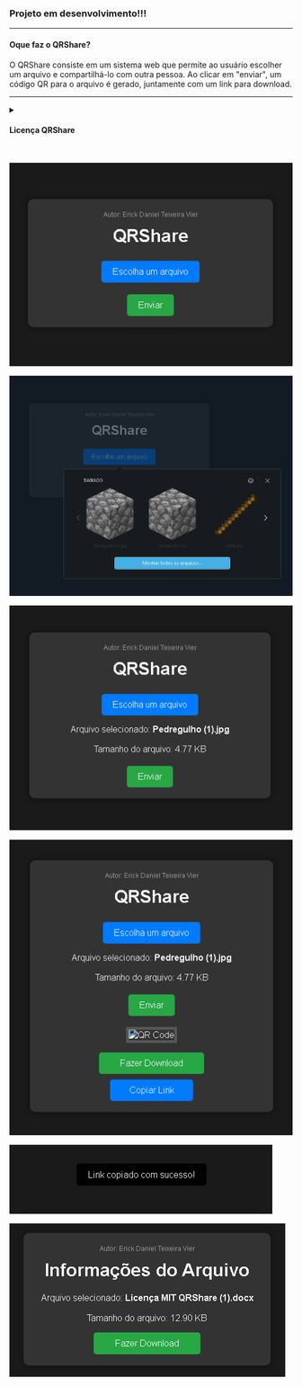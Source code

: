 ### Projeto em desenvolvimento!!!

<hr>

#### Oque faz o QRShare?

O QRShare consiste em um sistema web que permite ao usuário escolher um arquivo e compartilhá-lo com outra pessoa. Ao clicar em "enviar", um código QR para o arquivo é gerado, juntamente com um link para download.

<hr>

<details>
  <summary><h4>Licença QRShare</h4></summary>
  <p>Clique no link abaixo para baixar o PDF da Licença MIT do QRShare.</p>
  <p><a href="https://github.com/ErickDaniel7/QRShare/blob/main/Licença%20MIT%20QRShare.pdf">Baixar Licença MIT</a></p>
</details>

<br>

![QRShare](https://github.com/ErickDaniel7/QRShare/blob/main/Imagens/QRShare.png)

![EscolherArquivo](https://github.com/ErickDaniel7/QRShare/blob/main/Imagens/EscolherArquivo.png)

![InformaçõesArquivo](https://github.com/ErickDaniel7/QRShare/blob/main/Imagens/InformaçõesArquivo.png)

![Qrcode&Download](https://github.com/ErickDaniel7/QRShare/blob/main/Imagens/Qrcode%26Download.png)

![Qrcode&Download](https://github.com/ErickDaniel7/QRShare/blob/main/Imagens/BoxLink.png)

![InformaçõesArquivoDownload](https://github.com/ErickDaniel7/QRShare/blob/main/Imagens/InformaçõesArquivoDownload.png)

